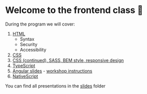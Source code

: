 # Welcome to the frontend class 🚀

During the program we will cover:
1. [HTML](./slides/FEC-1-HTML.pptx)
    - Syntax
    - Security    
    - Accessibility
1. [CSS](./slides/FEC-2-CSS.pptx)
1. [CSS (continued), SASS, BEM style, responsive design](./slides/FEC-3-CSS-SASS-BEM-Responsive.pptx)
1. [TypeScript](./slides/FEC-4-TypeScript.pptx)
1. [Angular slides](./slides/FEC-5-Angular.pptx) - [workshop instructions](./demo/angular/README.md)
1. [NativeScript](./slides/FEC-6-NativeScript.pptx)

You can find all presentations in the [slides](./slides/) folder
